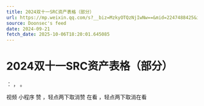 ```yaml
---
title: 2024双十一SRC资产表格（部分）
url: https://mp.weixin.qq.com/s?__biz=MzkyOTQzNjIwNw==&mid=2247488425&idx=1&sn=4531ea3bdadfec9071ba2412e62c1cc5
source: Doonsec's feed
date: 2024-09-21
fetch_date: 2025-10-06T18:20:01.645085
---
```


# 2024双十一SRC资产表格（部分）

：
，
。

视频
小程序
赞
，轻点两下取消赞
在看
，轻点两下取消在看